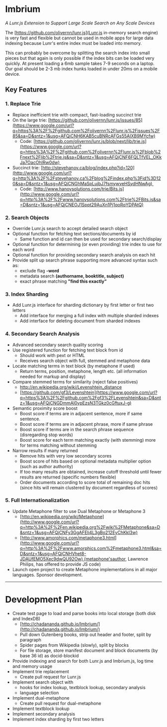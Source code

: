 
# Imbrium 
_A Lunr.js Extension to Support Large Scale Search on Any Scale Devices_


The [https://github.com/olivernn/lunr.js](Lunr.js in-memory search engine) is very fast and flexible but cannot be used in mobile apps for large data indexing because Lunr's entire index must be loaded into memory.  

This can probably be overcome by splitting the search index into small pieces but that again is only possible if the index bits can be loaded very quickly. At present loading a 6mb sample takes 7-9 seconds on a laptop. Our goal should be 2-3 mb index hunks loaded in under 20ms on a mobile device.  

## Key Features

### 1. Replace Trie

- Replace inefficient trie with compact, fast-loading succinct trie
- On the large trie: [https://github.com/olivernn/lunr.js/issues/85](https://www.google.com/url?q=https%3A%2F%2Fgithub.com%2Folivernn%2Flunr.js%2Fissues%2F85&sa=D&sntz=1&usg=AFQjCNH6KAB5cuBNRcAFGs55AIXB9MYcfw)
    - Code: [https://github.com/olivernn/lunr.js/blob/next/lib/trie.js](https://www.google.com/url?q=https%3A%2F%2Fgithub.com%2Folivernn%2Flunr.js%2Fblob%2Fnext%2Flib%2Ftrie.js&sa=D&sntz=1&usg=AFQjCNF6FQLTfVEL_OKkJa7OacOhIRw0dw) 
- Succinct trie: [http://stevehanov.ca/blog/index.php?id=120](http://www.google.com/url?q=http%3A%2F%2Fstevehanov.ca%2Fblog%2Findex.php%3Fid%3D120&sa=D&sntz=1&usg=AFQjCNGhMaSpLujbJ7fsmywveHSydHNwAg) 
    - Code: [http://www.hanovsolutions.com/trie/Bits.js](http://www.google.com/url?q=http%3A%2F%2Fwww.hanovsolutions.com%2Ftrie%2FBits.js&sa=D&sntz=1&usg=AFQjCNEOJ1Sppt29AuXn1Pj1qoRqYDPAtQ)

### 2. Search Objects 

- Override Lunr.js search to accept detailed search object
- Optional function for fetching text sections/documents by id 
  - Same function and id can then be used for secondary search/display
- Optional function for determining (or even providing) trie index to use for each word
- Optional function for providing secondary search analysis on each hit 
- Provide split up search phrase supporting more advanced syntax such as:
    - exclude flag __-word__
    - metadata search __(authorname, booktitle, subject)__
    - exact phrase matching __"find this exactly"__

### 3. Index Sharding 

- Add Lunr.js interface for sharding dictionary by first letter or first two letters
    - Add interface for merging a full index with multiple sharded indexes
    - Add interface for deleting document from sharded indexes 
    
### 4. Secondary Search Analysis 

- Advanced secondary search quality scoring
- Use registered function for fetching text block from id
  - Should work with pext or HTML
  - Receives search object with full, stemmed and metaphone data
- Locate matching terms in text block (by metaphone if used)
  - Return terms, position, metaphone, length etc. (all information needed for markup and display)
- Compare stemmed terms for similarity (reject false positives)
  - http://en.wikipedia.org/wiki/Levenshtein_distance
  - [https://github.com/gf3/Levenshtein](https://www.google.com/url?q=https%3A%2F%2Fgithub.com%2Fgf3%2FLevenshtein&sa=D&sntz=1&usg=AFQjCNGDmmAl0vpEzsN3TGkz0cGftuxJ-g)
- Semantic proximity score boost
  - Boost score if terms are in adjacent sentence, more if same sentence.
  - Boost score if terms are in adjacent phrase, more if same phrase
  - Boost score if terms are in the search phrase sequence (disregarding stop words)
  - Boost score for each term matching exactly (with stemming) more for terms matching without stemming
- Narrow results if many returned
  - Remove hits with very low secondary scores
  - Boost score of hits based on optional metadata multiplier option (such as author authority)
  - If too many results are obtained, increase cutoff threshold until fewer results are returned (specific numbers flexible)
  - Order documents according to score total of remaining doc hits (since hits will remain clustered by document regardless of scores)

### 5. Full Internationalization 

- Update Metaphone filter to use Dual Metaphone or Metaphone 3
  - [http://en.wikipedia.org/wiki/Metaphone](http://www.google.com/url?q=http%3A%2F%2Fen.wikipedia.org%2Fwiki%2FMetaphone&sa=D&sntz=1&usg=AFQjCNFy3GgAFEli4L3gBo212EyChKkI3w)
  - [http://www.amorphics.com/metaphone3.html](http://www.google.com/url?q=http%3A%2F%2Fwww.amorphics.com%2Fmetaphone3.html&sa=D&sntz=1&usg=AFQjCNHVhet8-JDAUfEMO5Xec9dwQU92Ow) (metaphone'sauthor, Lawrence Philips, has offered to provide JS code)
- Launch open project to create Metaphone implementations in all major languages. Sponsor development.


-------------------------------------------------------

# Development Plan

* Create test page to load and parse books into local storage (both disk and IndexDB)
  * [http://chadananda.github.io/Imbrium/](http://chadananda.github.io/Imbrium/) 
  * Pull down Gutenberg books, strip out header and footer, split by paragraph
  * Spider pages from Wikipedia (slowly), split by blocks 
  * For file storage, store manifest document and block documents (by base 36 id) as docid-blockid
* Provide indexing and search for both Lunr.js and Imbrium.js, log time and memory usage
* Implement trie replacement 
  * Create pull request for Lunr.js
* Implement search object with 
  * hooks for index lookup, textblock lookup, secondary analysis
  * language selection
* Implement dual-metaphone
  * Create pull request for dual-metaphone   
* Implement textblock lookup
* Implement secondary analysis
* Implement index sharding by first two letters 

 
    



